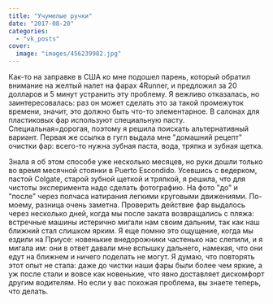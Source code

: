 ```yaml
---
title: "Учумелые ручки"
date: "2017-08-20"
categories: 
  - "vk_posts"
cover:
  image: "images/456239982.jpg"
---
```


Как-то на заправке в США ко мне подошел парень, который обратил внимание на желтый налет на фарах 4Runner, и предложил за 20 долларов и 5 минут устранить эту проблему. Я вежливо отказалась, но заинтересовалась: раз он может сделать это за такой промежуток времени, значит, это должно быть что-то элементарное. В салонах для пластиковых фар используют специальную пасту. Специальная=дорогая, поэтому я решила поискать альтернативный вариант. Первая же ссылка в гугл выдала мне "домашний рецепт" очистки фар: всего-то нужна зубная паста, вода, тряпка и зубная щетка.

<!--more-->

Знала я об этом способе уже несколько месяцев, но руки дошли только во время месячной стоянки в Puerto Escondido. Усевшись с ведерком, пастой Colgate, старой зубной щеткой и тряпкой, я решила, что для чистоты эксперимента надо сделать фотографию. На фото "до" и "после" через полчаса натирания легкими круговыми движениями. По-моему, разница очень заметна. Проверить действие фар выдалось через несколько дней, когда мы после заката возвращались с пляжа: встречные машины истерично мигали нам своим дальним, так как наш ближний стал слишком ярким. Я еще помню это ощущение, когда мы ездили на Приусе: новенькие внедорожники частенько нас слепили, и я мигала им: они в ответ давали мне вспышку дальнего, намекая, что они едут на ближнем и ничего поделать не могут. Я думаю, что повторять этот опыт не стала: даже до чистки наши фары были более чем яркие, а уж после стали и вовсе как новенькие, что явно доставляет дискомфорт другим водителям. Но если у вас похожая проблема, вы знаете теперь, что делать.
